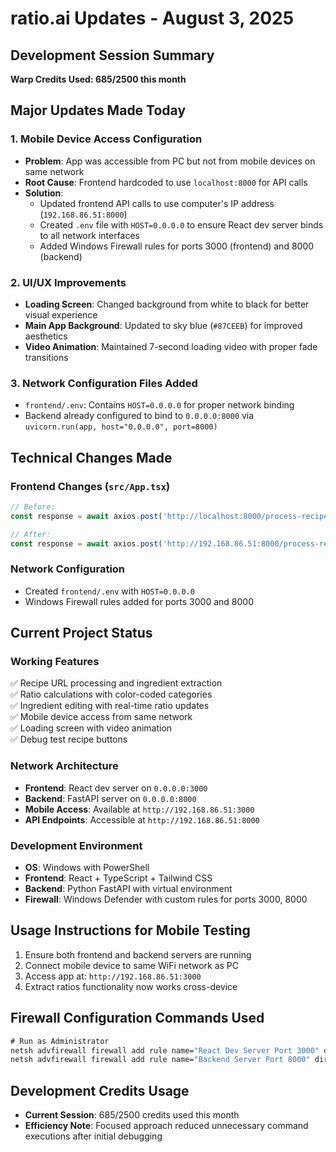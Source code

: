 # ratio.ai Updates - August 3, 2025

## Development Session Summary
**Warp Credits Used: 685/2500 this month**

## Major Updates Made Today

### 1. Mobile Device Access Configuration
- **Problem**: App was accessible from PC but not from mobile devices on same network
- **Root Cause**: Frontend hardcoded to use `localhost:8000` for API calls
- **Solution**: 
  - Updated frontend API calls to use computer's IP address (`192.168.86.51:8000`)
  - Created `.env` file with `HOST=0.0.0.0` to ensure React dev server binds to all network interfaces
  - Added Windows Firewall rules for ports 3000 (frontend) and 8000 (backend)

### 2. UI/UX Improvements
- **Loading Screen**: Changed background from white to black for better visual experience
- **Main App Background**: Updated to sky blue (`#87CEEB`) for improved aesthetics
- **Video Animation**: Maintained 7-second loading video with proper fade transitions

### 3. Network Configuration Files Added
- `frontend/.env`: Contains `HOST=0.0.0.0` for proper network binding
- Backend already configured to bind to `0.0.0.0:8000` via `uvicorn.run(app, host="0.0.0.0", port=8000)`

## Technical Changes Made

### Frontend Changes (`src/App.tsx`)
```typescript
// Before:
const response = await axios.post('http://localhost:8000/process-recipe', {

// After:
const response = await axios.post('http://192.168.86.51:8000/process-recipe', {
```

### Network Configuration
- Created `frontend/.env` with `HOST=0.0.0.0`
- Windows Firewall rules added for ports 3000 and 8000

## Current Project Status

### Working Features
✅ Recipe URL processing and ingredient extraction  
✅ Ratio calculations with color-coded categories  
✅ Ingredient editing with real-time ratio updates  
✅ Mobile device access from same network  
✅ Loading screen with video animation  
✅ Debug test recipe buttons  

### Network Architecture
- **Frontend**: React dev server on `0.0.0.0:3000`
- **Backend**: FastAPI server on `0.0.0.0:8000`
- **Mobile Access**: Available at `http://192.168.86.51:3000`
- **API Endpoints**: Accessible at `http://192.168.86.51:8000`

### Development Environment
- **OS**: Windows with PowerShell
- **Frontend**: React + TypeScript + Tailwind CSS
- **Backend**: Python FastAPI with virtual environment
- **Firewall**: Windows Defender with custom rules for ports 3000, 8000

## Usage Instructions for Mobile Testing

1. Ensure both frontend and backend servers are running
2. Connect mobile device to same WiFi network as PC
3. Access app at: `http://192.168.86.51:3000`
4. Extract ratios functionality now works cross-device

## Firewall Configuration Commands Used
```cmd
# Run as Administrator
netsh advfirewall firewall add rule name="React Dev Server Port 3000" dir=in action=allow protocol=TCP localport=3000
netsh advfirewall firewall add rule name="Backend Server Port 8000" dir=in action=allow protocol=TCP localport=8000
```

## Development Credits Usage
- **Current Session**: 685/2500 credits used this month
- **Efficiency Note**: Focused approach reduced unnecessary command executions after initial debugging
